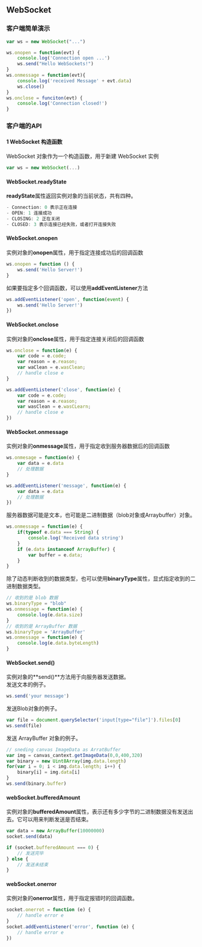 ## WebSocket

### 客户端简单演示

```js
var ws = new WebSocket("...")

ws.onopen = function(evt) {
    console.log('Connection open ...')
    ws.send("Hello WebSockets!")
}
ws.onmessage = function(evt){
    console.log('received Message' + evt.data)
    ws.close()
}
ws.onclose = funciton(evt) {
    console.log('Connection closed!')
}
```

### 客户端的API

#### 1 WebSocket 构造函数

WebSocket 对象作为一个构造函数，用于新建 WebSocket 实例

```js
var ws = new WebSocket(...)
```

#### WebSocket.readyState

**readyState**属性返回实例对象的当前状态，共有四种。

```js
- Connection: 0 表示正在连接
- OPEN: 1 连接成功
- CLOSING: 2 正在关闭
- CLOSED: 3 表示连接已经失败，或者打开连接失败
```

#### WebSocket.onopen

实例对象的**onopen**属性，用于指定连接成功后的回调函数

```js
ws.onopen = function () {
    ws.send('Hello Server!')
}
```

如果要指定多个回调函数，可以使用**addEventListener**方法

```js
ws.addEventListener('open', function(event) {
    ws.send('Hello Server!')
})
```

#### WebSocket.onclose

实例对象的**onclose**属性，用于指定连接关闭后的回调函数

```js
ws.onclose = function(e) {
    var code = e.code;
    var reason = e.reason;
    var waClean = e.wasClean;
    // handle close e
}

ws.addEventListener('close', function(e) {
    var code = e.code;
    var reason = e.reason;
    var wasClean = e.wasCLearn;
    // handle close e
})

```

#### WebSocket.onmessage

实例对象的**onmessage**属性，用于指定收到服务器数据后的回调函数

```js
ws.onmesage = function(e) {
    var data = e.data
    // 处理数据
}

ws.addEventListener('message', function(e) {
    var data = e.data
    // 处理数据
})
```

服务器数据可能是文本，也可能是二进制数据（blob对象或Arraybuffer）对象。
```js
ws.onmessage = function(e) {
    if(typeof e.data === String) {
        console.log('Received data string')
    }
    if (e.data instanceof ArrayBuffer) {
        var buffer = e.data;
    }
}
```

除了动态判断收到的数据类型，也可以使用**binaryType**属性，显式指定收到的二进制数据类型。

```js
// 收到的是 blob 数据
ws.binaryType = "blob"
ws.onmessage = function(e) {
    console.log(e.data.size)
}
// 收到的是 ArrayBuffer 数据
ws.binaryType = 'ArrayBuffer'
ws.onmessage = function(e) {
    console.log(e.data.byteLength)
}
```

#### WebSocket.send()

实例对象的**send()**方法用于向服务器发送数据。  
发送文本的例子。  

```js
ws.send('your message')
```

发送Blob对象的例子。

```js
var file = document.querySelector('input[type="file"]').files[0]
ws.send(file)
```

发送 ArrayBuffer 对象的例子。

```js
// sneding canvas ImageData as ArratBuffer
var img = canvas_cantext.getImageData(0,0,400,320)
var binary = new Uint8Array(img.data.length)
for(var i = 0; i < img.data.length; i++) {
    binary[i] = img.data[i]
}
ws.send(binary.buffer)
```

#### webSocket.bufferedAmount

实例对象的**bufferedAmount**属性，表示还有多少字节的二进制数据没有发送出去。它可以用来判断发送是否结束。

```js
var data = new ArrayBuffer(10000000)
socket.send(data)

if (socket.bufferedAmount === 0) {
    // 发送完毕
} else {
    // 发送未结束
}
```

#### webSocket.onerror

实例对象的**onerror**属性，用于指定报错时的回调函数。

```js
socket.onerrot = function (e) {
    // handle error e
}
socket.addEventListener('error', function (e) {
    // handle error e
})
```
